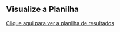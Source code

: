 ## Visualize a Planilha
[Clique aqui para ver a planilha de resultados](Marcia520/planilhas-com-IA/blob/main/output/financeiro.xlsx)
